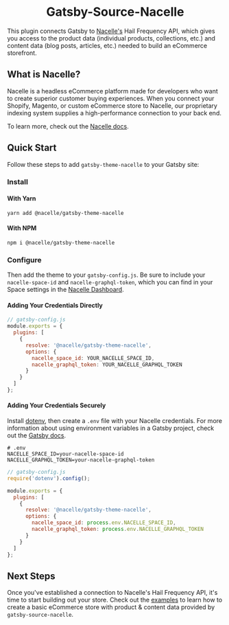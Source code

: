 <h1 align="center">
  Gatsby-Source-Nacelle
</h1>

<!-- [![npm version](https://img.shields.io/npm/v/@nacelle/gatsby-source-nacelle.svg)](https://www.npmjs.com/package/@nacelle/gatsby-source-nacelle) -->
<!-- [![GitHub license](https://img.shields.io/github/license/getnacelle/nacelle-react/tree/master/packages/gatsby-source-nacelle)](https://github.com/getnacelle/nacelle-react/tree/master/packages/gatsby-source-nacelle/blob/master/LICENSE) -->

This plugin connects Gatsby to [Nacelle's](https://www.getnacelle.com) Hail Frequency API, which gives you access to the product data (individual products, collections, etc.) and content data (blog posts, articles, etc.) needed to build an eCommerce storefront.

## What is Nacelle?

Nacelle is a headless eCommerce platform made for developers who want to create superior customer buying experiences. When you connect your Shopify, Magento, or custom eCommerce store to Nacelle, our proprietary indexing system supplies a high-performance connection to your back end.

To learn more, check out the [Nacelle docs](https://docs.getnacelle.com/intro.html#what-is-nacelle).

## Quick Start

Follow these steps to add `gatsby-theme-nacelle` to your Gatsby site:

### Install

#### With Yarn

```shell
yarn add @nacelle/gatsby-theme-nacelle
```

#### With NPM

```shell
npm i @nacelle/gatsby-theme-nacelle
```

### Configure

Then add the theme to your `gatsby-config.js`. Be sure to include your `nacelle-space-id` and `nacelle-graphql-token`, which you can find in your Space settings in the [Nacelle Dashboard](https://dashboard.getnacelle.com/).

#### Adding Your Credentials Directly

```javascript
// gatsby-config.js
module.exports = {
  plugins: [
    {
      resolve: '@nacelle/gatsby-theme-nacelle',
      options: {
        nacelle_space_id: YOUR_NACELLE_SPACE_ID,
        nacelle_graphql_token: YOUR_NACELLE_GRAPHQL_TOKEN
      }
    }
  ]
};
```

#### Adding Your Credentials Securely

Install [dotenv](https://www.npmjs.com/package/dotenv), then create a `.env` file with your Nacelle credentials. For more information about using environment variables in a Gatsby project, check out the [Gatsby docs](https://www.gatsbyjs.org/docs/environment-variables/).

```dotenv
# .env
NACELLE_SPACE_ID=your-nacelle-space-id
NACELLE_GRAPHQL_TOKEN=your-nacelle-graphql-token
```

```javascript
// gatsby-config.js
require('dotenv').config();

module.exports = {
  plugins: [
    {
      resolve: '@nacelle/gatsby-theme-nacelle',
      options: {
        nacelle_space_id: process.env.NACELLE_SPACE_ID,
        nacelle_graphql_token: process.env.NACELLE_GRAPHQL_TOKEN
      }
    }
  ]
};
```

## Next Steps

Once you've established a connection to Nacelle's Hail Frequency API, it's time to start building out your store. Check out the [examples](../../examples/gatsby-source-nacelle) to learn how to create a basic eCommerce store with product & content data provided by `gatsby-source-nacelle`.
